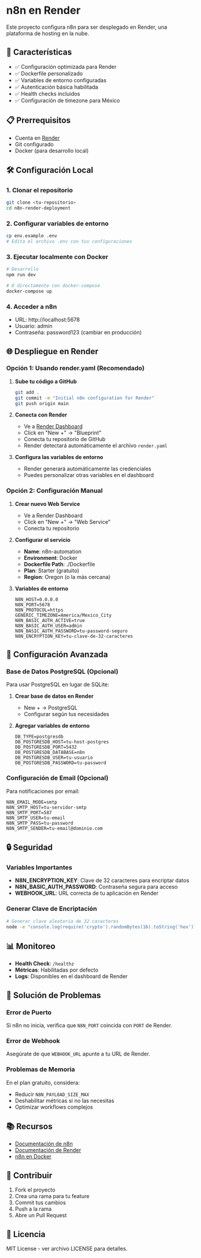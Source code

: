 # n8n en Render

Este proyecto configura n8n para ser desplegado en Render, una plataforma de hosting en la nube.

## 🚀 Características

- ✅ Configuración optimizada para Render
- ✅ Dockerfile personalizado
- ✅ Variables de entorno configuradas
- ✅ Autenticación básica habilitada
- ✅ Health checks incluidos
- ✅ Configuración de timezone para México

## 📋 Prerrequisitos

- Cuenta en [Render](https://render.com)
- Git configurado
- Docker (para desarrollo local)

## 🛠️ Configuración Local

### 1. Clonar el repositorio
```bash
git clone <tu-repositorio>
cd n8n-render-deployment
```

### 2. Configurar variables de entorno
```bash
cp env.example .env
# Edita el archivo .env con tus configuraciones
```

### 3. Ejecutar localmente con Docker
```bash
# Desarrollo
npm run dev

# O directamente con docker-compose
docker-compose up
```

### 4. Acceder a n8n
- URL: http://localhost:5678
- Usuario: admin
- Contraseña: password123 (cambiar en producción)

## 🌐 Despliegue en Render

### Opción 1: Usando render.yaml (Recomendado)

1. **Sube tu código a GitHub**
   ```bash
   git add .
   git commit -m "Initial n8n configuration for Render"
   git push origin main
   ```

2. **Conecta con Render**
   - Ve a [Render Dashboard](https://dashboard.render.com)
   - Click en "New +" → "Blueprint"
   - Conecta tu repositorio de GitHub
   - Render detectará automáticamente el archivo `render.yaml`

3. **Configura las variables de entorno**
   - Render generará automáticamente las credenciales
   - Puedes personalizar otras variables en el dashboard

### Opción 2: Configuración Manual

1. **Crear nuevo Web Service**
   - Ve a Render Dashboard
   - Click en "New +" → "Web Service"
   - Conecta tu repositorio

2. **Configurar el servicio**
   - **Name**: n8n-automation
   - **Environment**: Docker
   - **Dockerfile Path**: ./Dockerfile
   - **Plan**: Starter (gratuito)
   - **Region**: Oregon (o la más cercana)

3. **Variables de entorno**
   ```
   N8N_HOST=0.0.0.0
   N8N_PORT=5678
   N8N_PROTOCOL=https
   GENERIC_TIMEZONE=America/Mexico_City
   N8N_BASIC_AUTH_ACTIVE=true
   N8N_BASIC_AUTH_USER=admin
   N8N_BASIC_AUTH_PASSWORD=tu-password-seguro
   N8N_ENCRYPTION_KEY=tu-clave-de-32-caracteres
   ```

## 🔧 Configuración Avanzada

### Base de Datos PostgreSQL (Opcional)

Para usar PostgreSQL en lugar de SQLite:

1. **Crear base de datos en Render**
   - New + → PostgreSQL
   - Configurar según tus necesidades

2. **Agregar variables de entorno**
   ```
   DB_TYPE=postgresdb
   DB_POSTGRESDB_HOST=tu-host-postgres
   DB_POSTGRESDB_PORT=5432
   DB_POSTGRESDB_DATABASE=n8n
   DB_POSTGRESDB_USER=tu-usuario
   DB_POSTGRESDB_PASSWORD=tu-password
   ```

### Configuración de Email (Opcional)

Para notificaciones por email:

```
N8N_EMAIL_MODE=smtp
N8N_SMTP_HOST=tu-servidor-smtp
N8N_SMTP_PORT=587
N8N_SMTP_USER=tu-email
N8N_SMTP_PASS=tu-password
N8N_SMTP_SENDER=tu-email@dominio.com
```

## 🔒 Seguridad

### Variables Importantes

- **N8N_ENCRYPTION_KEY**: Clave de 32 caracteres para encriptar datos
- **N8N_BASIC_AUTH_PASSWORD**: Contraseña segura para acceso
- **WEBHOOK_URL**: URL correcta de tu aplicación en Render

### Generar Clave de Encriptación

```bash
# Generar clave aleatoria de 32 caracteres
node -e "console.log(require('crypto').randomBytes(16).toString('hex'))"
```

## 📊 Monitoreo

- **Health Check**: `/healthz`
- **Métricas**: Habilitadas por defecto
- **Logs**: Disponibles en el dashboard de Render

## 🚨 Solución de Problemas

### Error de Puerto
Si n8n no inicia, verifica que `N8N_PORT` coincida con `PORT` de Render.

### Error de Webhook
Asegúrate de que `WEBHOOK_URL` apunte a tu URL de Render.

### Problemas de Memoria
En el plan gratuito, considera:
- Reducir `N8N_PAYLOAD_SIZE_MAX`
- Deshabilitar métricas si no las necesitas
- Optimizar workflows complejos

## 📚 Recursos

- [Documentación de n8n](https://docs.n8n.io/)
- [Documentación de Render](https://render.com/docs)
- [n8n en Docker](https://docs.n8n.io/hosting/installation/docker/)

## 🤝 Contribuir

1. Fork el proyecto
2. Crea una rama para tu feature
3. Commit tus cambios
4. Push a la rama
5. Abre un Pull Request

## 📄 Licencia

MIT License - ver archivo LICENSE para detalles.
